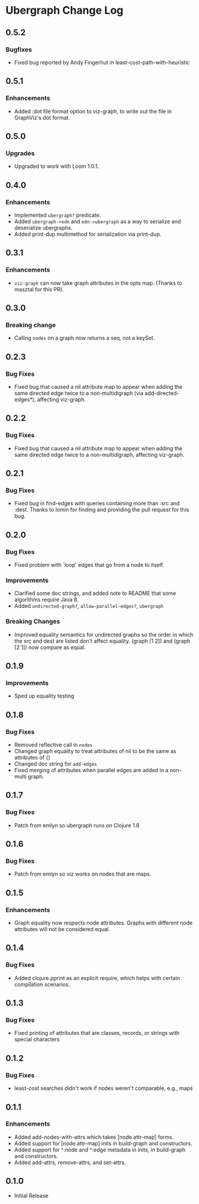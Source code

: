 # Ubergraph Change Log

## 0.5.2

### Bugfixes

* Fixed bug reported by Andy Fingerhut in least-cost-path-with-heuristic

## 0.5.1

### Enhancements

* Added :dot file format option to viz-graph, to write out the file in GraphViz's dot format.

## 0.5.0

### Upgrades

* Upgraded to work with Loom 1.0.1.

## 0.4.0

### Enhancements

* Implemented `ubergraph?` predicate.
* Added `ubergraph->edn` and `edn->ubergraph` as a way to serialize and deserialize ubergraphs.
* Added print-dup multimethod for serialization via print-dup.

## 0.3.1

### Enhancements

* `viz-graph` can now take graph attributes in the opts map.  (Thanks to masztal for this PR).

## 0.3.0

### Breaking change

* Calling `nodes` on a graph now returns a seq, not a keySet.

## 0.2.3

### Bug Fixes

* Fixed bug that caused a nil attribute map to appear when adding the same directed edge twice to a non-multidigraph (via add-directed-edges*), affecting viz-graph.

## 0.2.2

### Bug Fixes

* Fixed bug that caused a nil attribute map to appear when adding the same directed edge twice to a non-multidigraph, affecting viz-graph.

## 0.2.1

### Bug Fixes

* Fixed bug in find-edges with queries containing more than :src and :dest.  Thanks to lomin for finding and providing the pull request for this bug.

## 0.2.0

### Bug Fixes

* Fixed problem with `loop' edges that go from a node to itself.

### Improvements

* Clarified some doc strings, and added note to README that some algorithms require Java 8.
* Added `undirected-graph?`, `allow-parallel-edges?`, `ubergraph`

### Breaking Changes

* Improved equality semantics for undirected graphs so the order in which the src and dest are listed don't affect equality.  (graph [1 2]) and (graph [2 1]) now compare as equal.

## 0.1.9

### Improvements

* Sped up equality testing

## 0.1.8

### Bug Fixes

* Removed reflective call in `nodes`
* Changed graph equality to treat attributes of nil to be the same as attributes of {}
* Changed doc string for `add-edges`
* Fixed merging of attributes when parallel edges are added in a non-multi graph.

## 0.1.7

### Bug Fixes

* Patch from emlyn so ubergraph runs on Clojure 1.8

## 0.1.6

### Bug Fixes

* Patch from emlyn so viz works on nodes that are maps.

## 0.1.5

### Enhancements

* Graph equality now respects node attributes.  Graphs with different node attributes will not be considered equal.

## 0.1.4

### Bug Fixes

* Added clojure.pprint as an explicit require, which helps with certain compilation scenarios.

## 0.1.3

### Bug Fixes

* Fixed printing of attributes that are classes, records, or strings with special characters

## 0.1.2

### Bug Fixes

* least-cost searches didn't work if nodes weren't comparable, e.g., maps

## 0.1.1

### Enhancements

* Added add-nodes-with-attrs which takes [node attr-map] forms.
* Added support for [node attr-map] inits in build-graph and constructors.
* Added support for ^:node and ^:edge metadata in inits, in build-graph and constructors.
* Added add-attrs, remove-attrs, and set-attrs.

## 0.1.0 

* Initial Release

